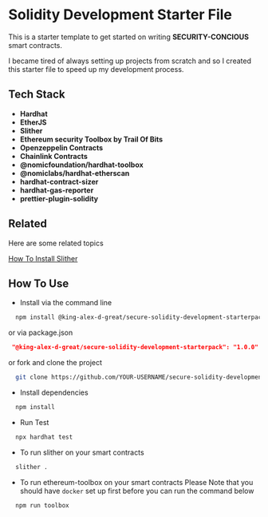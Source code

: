 
# Solidity Development Starter File

This is a starter template to get started on writing **SECURITY-CONCIOUS** smart contracts.

I became tired of always setting up projects from scratch and so I created this starter file to speed up my development process.

## Tech Stack

- **Hardhat**
- **EtherJS**
- **Slither**
- **Ethereum security Toolbox by Trail Of Bits**
- **Openzeppelin Contracts**
- **Chainlink Contracts**
- **@nomicfoundation/hardhat-toolbox**
- **@nomiclabs/hardhat-etherscan**
- **hardhat-contract-sizer**
- **hardhat-gas-reporter**
- **prettier-plugin-solidity**

## Related

Here are some related topics

[How To Install Slither](https://medium.com/@ogubuikealex/how-to-install-slither-for-smart-contract-security-testing-cbf058c18e10)

## How To Use

- Install via the command line

```bash
  npm install @king-alex-d-great/secure-solidity-development-starterpack@1.0.0
```
or via package.json

```json
 "@king-alex-d-great/secure-solidity-development-starterpack": "1.0.0"
```
or fork and clone the project

```bash
  git clone https://github.com/YOUR-USERNAME/secure-solidity-development-starterpack.git
```
- Install dependencies

```bash
  npm install
```

- Run Test
```bash
  npx hardhat test
```
- To run slither on your smart contracts
```bash
  slither .
```
- To run ethereum-toolbox on your smart contracts
Please Note that you should have `docker` set up first before you can run the command below

```bash
  npm run toolbox
```
